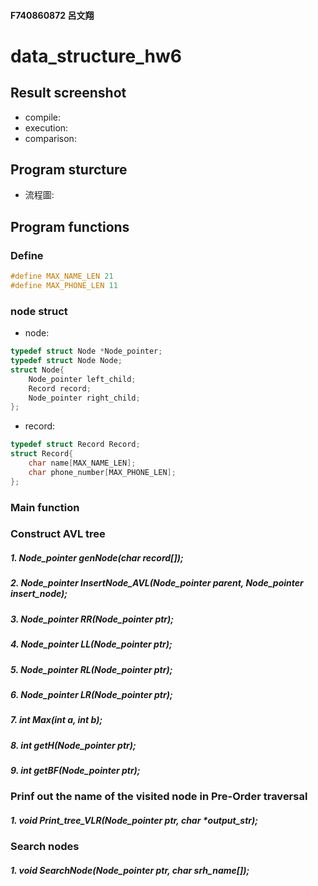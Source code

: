#### F740860872 呂文翔
# data_structure_hw6
## Result screenshot
* compile:
* execution:
* comparison:
## Program sturcture
* 流程圖:
## Program functions
### Define
```c
#define MAX_NAME_LEN 21
#define MAX_PHONE_LEN 11
```
### node struct
* node:
```c
typedef struct Node *Node_pointer;
typedef struct Node Node;
struct Node{
	Node_pointer left_child;
	Record record;
	Node_pointer right_child;
};
```
* record:
```c
typedef struct Record Record;
struct Record{
	char name[MAX_NAME_LEN];
	char phone_number[MAX_PHONE_LEN];
};
```
### Main function

### Construct AVL tree
##### 1. Node_pointer genNode(char record[]);
##### 2. Node_pointer InsertNode_AVL(Node_pointer parent, Node_pointer insert_node);
##### 3. Node_pointer RR(Node_pointer ptr);
##### 4. Node_pointer LL(Node_pointer ptr);
##### 5. Node_pointer RL(Node_pointer ptr);
##### 6. Node_pointer LR(Node_pointer ptr);
##### 7. int Max(int a, int b);
##### 8. int getH(Node_pointer ptr);
##### 9. int getBF(Node_pointer ptr);

### Prinf out the name of the visited node in **Pre-Order** traversal
##### 1. void Print_tree_VLR(Node_pointer ptr, char *output_str);
### Search nodes
##### 1. void SearchNode(Node_pointer ptr, char srh_name[]);
